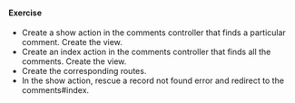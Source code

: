 #### Exercise

* Create a show action in the comments  controller that finds a particular comment. Create the view.
* Create an index action in the comments controller that finds all the comments. Create the view.
* Create the corresponding routes.
* In the show action, rescue a record not found error and redirect to the comments#index.